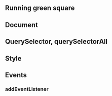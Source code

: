 ## Running green square

## Document

## QuerySelector, querySelectorAll

## Style

## Events

### addEventListener
